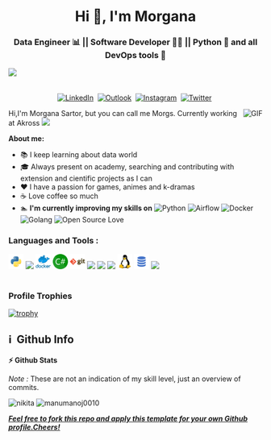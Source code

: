 <h1 align="center">Hi 👋, I'm Morgana</h1>
<h3 align="center">Data Engineer 📊 || Software Developer 👨‍💻 || Python 🐍 and all DevOps tools 🐳 </h3>

![](https://komarev.com/ghpvc/?username=your-SartMorgs)

<p align="center">
<br>
<a href="https://www.linkedin.com/in/morgana-sartor/"><img src="https://img.shields.io/badge/linkedin-%230077B5.svg?&style=for-the-badge&logo=linkedin&logoColor=white" alt="LinkedIn" /></a>&nbsp;
<a href="mailto:morgana.sartor@outlook.com"><img src="https://img.shields.io/badge/outlook-blue.svg?&style=for-the-badge&logo=Outlook&logoColor=white" alt="Outlook"/></a>&nbsp;
<a href="https://www.instagram.com/sartmorg/"><img src="https://img.shields.io/badge/instagram-purple.svg?&style=for-the-badge&logo=Instagram&logoColor=white" alt="Instagram"/></a>&nbsp;
<a href="https://mobile.twitter.com/sartor_morgana"><img src="https://img.shields.io/badge/twitter-blue.svg?&style=for-the-badge&logo=Twitter&logoColor=white" alt="Twitter"/></a>&nbsp;
</p>

<img align="right" alt="GIF" src="https://i.pinimg.com/originals/af/00/82/af00823f968953a128d8e6e4463bb7cc.gif" />

Hi,I'm Morgana Sartor, but you can call me Morgs. Currently working at Akross <img src="https://media.giphy.com/media/WUlplcMpOCEmTGBtBW/giphy.gif" width="30">   


**About me:**

- 📚 I keep learning about data world
- 🎓 Always present on academy, searching and contributing with extension and cientific projects as I can
- ❤️ I have a passion for games, animes and k-dramas
- ☕ Love coffee so much
- 🏊 **I'm currently improving my skills on**
![Python](https://img.shields.io/badge/Python-%7C-0%2C%2022%2C%20100)  ![Airflow](https://img.shields.io/badge/Airflow-%7C-redgreen)    ![Docker](https://img.shields.io/badge/Docker-%7C-blue)   ![Golang](https://img.shields.io/badge/Golang-%7C-blue)   ![Open Source Love](https://badges.frapsoft.com/os/v1/open-source.svg?v=103)


### Languages and Tools :

<code><img height="30" src="https://raw.githubusercontent.com/github/explore/80688e429a7d4ef2fca1e82350fe8e3517d3494d/topics/python/python.png"></code>
<code><img height="30" src="https://i2.wp.com/hypi.io/wp-content/uploads/2020/07/5da6137a51a426ffcbfdca45_Golang.jpeg?fit=1200%2C800&ssl=1"></code>
<code><img height="30" src="https://raw.githubusercontent.com/github/explore/80688e429a7d4ef2fca1e82350fe8e3517d3494d/topics/docker/docker.png"></code>
<code><img height="30" src="https://raw.githubusercontent.com/github/explore/80688e429a7d4ef2fca1e82350fe8e3517d3494d/topics/csharp/csharp.png"></code>
<code><img height="30" src="https://raw.githubusercontent.com/github/explore/80688e429a7d4ef2fca1e82350fe8e3517d3494d/topics/git/git.png"></code>
<code><img height="30" src="https://is3-ssl.mzstatic.com/image/thumb/Purple114/v4/a6/a0/05/a6a0054d-9c72-f9c9-9a98-2f871a2b159d/source/512x512bb.jpg"></code>
<code><img height="30" src="https://avatars.githubusercontent.com/u/33643075?s=280&v=4"></code>
<code><img height="30" src="https://cdn4.iconfinder.com/data/icons/flat-brand-logo-2/512/oracle-512.png"></code>
<code><img height="30" src="https://raw.githubusercontent.com/github/explore/80688e429a7d4ef2fca1e82350fe8e3517d3494d/topics/linux/linux.png"></code>
<code><img height="30" src="https://raw.githubusercontent.com/github/explore/80688e429a7d4ef2fca1e82350fe8e3517d3494d/topics/sql/sql.png"></code>
<code><img height="30" src="https://miro.medium.com/max/682/0*60Wj8lmsW8ABqkYt.png"></code>
<br>
<br>


### Profile Trophies

[![trophy](https://github-profile-trophy.vercel.app/?username=SartMorgs)](https://github.com/ryo-ma/github-profile-trophy)

 
<h2>ℹ️ &nbsp;Github Info</h2>

  <summary><b>⚡ Github Stats</b></summary>
  
<i> Note :</i>  These are not an indication of my skill level, just an overview of commits.

<img height="180em" src="https://github-readme-stats.vercel.app/api?username=SartMorgs&show_icons=true&locale=en&hide_border=true" alt="nikita" />
<img height="180em" src="https://github-readme-stats.vercel.app/api/top-langs?username=SartMorgs&show_icons=true&locale=en&layout=compact&langs_count=7&hide_border=true&hide=c" alt="manumanoj0010"/>


<u><i><b> Feel free to fork this repo and apply this template for your own Github profile.Cheers!</i></b></u>
